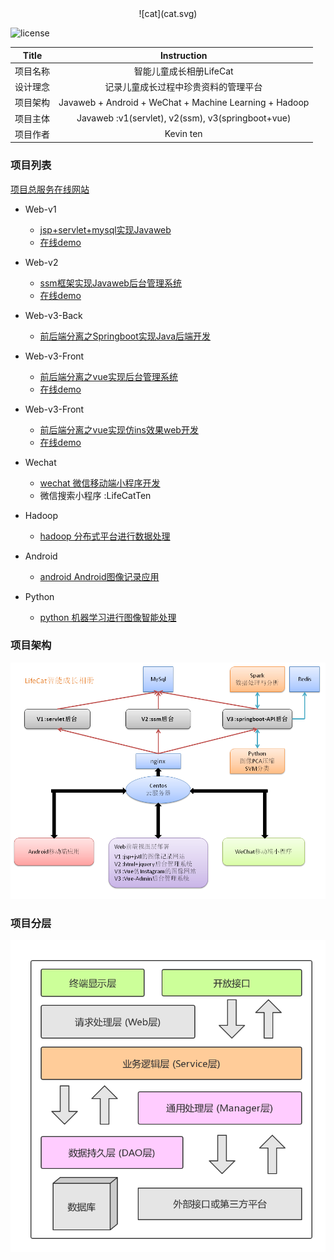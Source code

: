 
<div align=center>
![cat](cat.svg)
</div>

<p align="center">
  
  <p>
    <img src="https://img.shields.io/github/license/mashape/apistatus.svg" alt="license">
  </p>

</p>

|Title|Instruction|
|---|:---:|
|项目名称   |智能儿童成长相册LifeCat 
|设计理念   |记录儿童成长过程中珍贵资料的管理平台
|项目架构   |Javaweb + Android + WeChat + Machine Learning + Hadoop
|项目主体   |Javaweb :v1(servlet), v2(ssm), v3(springboot+vue)
|项目作者   |Kevin ten

### 项目列表

[项目总服务在线网站](http://47.106.11.84)

  * Web-v1   
    * [jsp+servlet+mysql实现Javaweb](https://github.com/kevinten10/lifecatweb)   
    * [在线demo](http://www.lifecat.club:8080/lifecatweb/)
   
  * Web-v2
    * [ssm框架实现Javaweb后台管理系统](https://github.com/kevinten10/SSM-lifecat)  
    * [在线demo](http://www.lifecat.club:8080/ssm/)
  
  * Web-v3-Back
    * [前后端分离之Springboot实现Java后端开发](https://github.com/kevinten10/springboot-lifecat)  
  
  * Web-v3-Front 
    * [前后端分离之vue实现后台管理系统](https://github.com/kevinten10/Vue-Admin-lifecat)  
    * [在线demo](http://www.lifecat.club/admin)
  
  * Web-v3-Front 
    * [前后端分离之vue实现仿ins效果web开发](https://github.com/kevinten10/Web-lifecat)  
    * [在线demo](http://www.lifecat.club/lifecat)
  
  * Wechat 
    * [wechat 微信移动端小程序开发](https://github.com/kevinten10/WeChat-lifecat)  
    * 微信搜索小程序 :LifeCatTen
  
  * Hadoop 
    * [hadoop 分布式平台进行数据处理](https://github.com/kevinten10/Hadoop-lifecat)  
  
  * Android 
    * [android Android图像记录应用](https://github.com/kevinten10/Android-lifecat)  
  
  * Python 
    * [python 机器学习进行图像智能处理](https://github.com/kevinten10/Python-lifecat) 
   
### 项目架构

  ![项目架构](project.png)
  
### 项目分层

  ![项目分层](back.png)
  
### 
